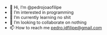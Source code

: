 - 👋 Hi, I’m @pedrojoaofilipe
- 👀 I’m interested in programming
- 🌱 I’m currently learning no shit
- 💞️ I’m looking to collaborate on nothing
- 📫 How to reach me pedro.jdfilipe@gmail.com

<!---
pedrojoaofilipe/pedrojoaofilipe is a ✨ special ✨ repository because its `README.md` (this file) appears on your GitHub profile.
You can click the Preview link to take a look at your changes.
--->
